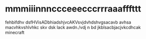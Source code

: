 # mmmiiinnnccceeecccrrraaafffttt
fehbifdhv dsfHVisADbhiadshjvcAKVsvjdvhdshvgsacavb avhsa macvhkvshlvhkc skv dsk lack awdn./vdj n bd jkblsacbjacjvkcdhcak   minecraft

